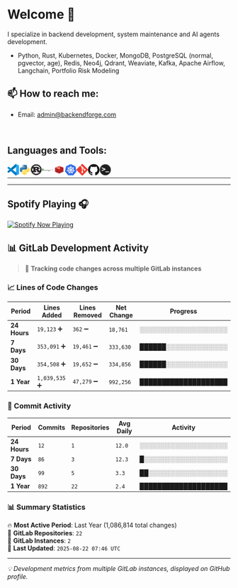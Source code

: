 # Welcome 👋

I specialize in backend development, system maintenance and AI agents development.

- Python, Rust, Kubernetes, Docker, MongoDB, PostgreSQL (normal, pgvector, age), Redis, Neo4j, Qdrant, Weaviate, Kafka, Apache Airflow, Langchain, Portfolio Risk Modeling

## 📫 How to reach me:

- Email: [admin@backendforge.com][mailbox]

<br />

## Languages and Tools:

<img align="left" alt="Visual Studio Code" width="26px" src="https://raw.githubusercontent.com/github/explore/80688e429a7d4ef2fca1e82350fe8e3517d3494d/topics/visual-studio-code/visual-studio-code.png" />
<img align="left" alt="Python" width="26px" src="https://raw.githubusercontent.com/github/explore/80688e429a7d4ef2fca1e82350fe8e3517d3494d/topics/python/python.png" />
<img align="left" alt="Rust" width="26px" src="https://raw.githubusercontent.com/github/explore/80688e429a7d4ef2fca1e82350fe8e3517d3494d/topics/rust/rust.png" />
<img align="left" alt="MongoDB" width="26px" src="https://raw.githubusercontent.com/github/explore/80688e429a7d4ef2fca1e82350fe8e3517d3494d/topics/mongodb/mongodb.png" />
<img align="left" alt="Redis" width="26px" src="https://raw.githubusercontent.com/github/explore/80688e429a7d4ef2fca1e82350fe8e3517d3494d/topics/redis/redis.png" />
<img align="left" alt="kubernetes" width="26px" src="https://raw.githubusercontent.com/github/explore/80688e429a7d4ef2fca1e82350fe8e3517d3494d/topics/kubernetes/kubernetes.png" />
<img align="left" alt="Git" width="26px" src="https://raw.githubusercontent.com/github/explore/80688e429a7d4ef2fca1e82350fe8e3517d3494d/topics/git/git.png" />
<img align="left" alt="GitHub" width="26px" src="https://raw.githubusercontent.com/github/explore/78df643247d429f6cc873026c0622819ad797942/topics/github/github.png" />
<img align="left" alt="Terminal" width="26px" src="https://raw.githubusercontent.com/github/explore/80688e429a7d4ef2fca1e82350fe8e3517d3494d/topics/terminal/terminal.png" />
<br />

---

[mailbox]: mailto:admin@backendforge.com

<!---
BackendForge/BackendForge is a ✨ special ✨ repository because its `README.md` (this file) appears on your GitHub profile.
You can click the Preview link to take a look at your changes.
--->

---


## Spotify Playing 🎧

[<img src="https://spotify-now-playing-backendforge.vercel.app/api/spotify-playing" alt="Spotify Now Playing" width="350" />](https://open.spotify.com/user/petroniusz2009)

## 📊 GitLab Development Activity

> 🦊 **Tracking code changes across multiple GitLab instances**

### 📈 Lines of Code Changes

| Period | Lines Added | Lines Removed | Net Change | Progress |
|--------|-------------|---------------|------------|----------|
| **24 Hours** | `19,123` ➕ | `362` ➖ | `18,761` | ░░░░░░░░░░░░░░░░░░░░ |
| **7 Days** | `353,091` ➕ | `19,461` ➖ | `333,630` | ██████░░░░░░░░░░░░░░ |
| **30 Days** | `354,508` ➕ | `19,652` ➖ | `334,856` | ██████░░░░░░░░░░░░░░ |
| **1 Year** | `1,039,535` ➕ | `47,279` ➖ | `992,256` | ████████████████████ |

### 🚀 Commit Activity

| Period | Commits | Repositories | Avg Daily | Activity |
|--------|---------|--------------|-----------|----------|
| **24 Hours** | `12` | `1` | `12.0` | ░░░░░░░░░░░░░░░░░░░░ |
| **7 Days** | `86` | `3` | `12.3` | █░░░░░░░░░░░░░░░░░░░ |
| **30 Days** | `99` | `5` | `3.3` | ██░░░░░░░░░░░░░░░░░░ |
| **1 Year** | `892` | `22` | `2.4` | ████████████████████ |

### 📊 Summary Statistics

🔥 **Most Active Period**: Last Year (1,086,814 total changes)  
🦊 **GitLab Repositories**: `22`  
🏢 **GitLab Instances**: `2`  
🎯 **Last Updated**: `2025-08-22 07:46 UTC`

---
*💡 Development metrics from multiple GitLab instances, displayed on GitHub profile.*
